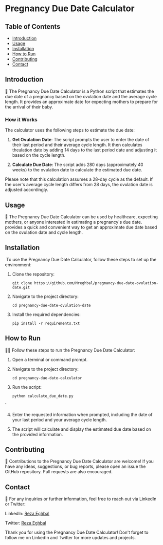 # Pregnancy Due Date Calculator

## Table of Contents
- [Introduction](#introduction)
- [Usage](#usage)
- [Installation](#installation)
- [How to Run](#how-to-run)
- [Contributing](#contributing)
- [Contact](#contact)

## Introduction
🤰 The Pregnancy Due Date Calculator is a Python script that estimates the due date of a pregnancy based on the ovulation date and the average cycle length. It provides an approximate date for expecting mothers to prepare for the arrival of their baby.

### How it Works
The calculator uses the following steps to estimate the due date:

1. **Get Ovulation Date**: The script prompts the user to enter the date of their last period and their average cycle length. It then calculates theulation date by adding 14 days to the last period date and adjusting it based on the cycle length.

2. **Calculate Due Date**: The script adds 280 days (approximately 40 weeks) to the ovulation date to calculate the estimated due date.

Please note that this calculation assumes a 28-day cycle as the default. If the user's average cycle length differs from 28 days, the ovulation date is adjusted accordingly.

## Usage
🔬 The Pregnancy Due Date Calculator can be used by healthcare, expecting mothers, or anyone interested in estimating a pregnancy's due date. provides a quick and convenient way to get an approximate due date based on the ovulation date and cycle length.

## Installation
️ To use the Pregnancy Due Date Calculator, follow these steps to set up the environment:

1. Clone the repository:
   ```
   git clone https://github.com/Mreghbal/pregnancy-due-date-ovulation-date.git
   ```

2. Navigate to the project directory:
   ```
   cd pregnancy-due-date-ovulation-date
   ```

3. Install the required dependencies:
   ```
   pip install -r requirements.txt
   ```

## How to Run
🏃‍♀️ Follow these steps to run the Pregnancy Due Date Calculator:

1. Open a terminal or command prompt.

2. Navigate to the project directory:
   ```
   cd pregnancy-due-date-calculator
   ```

3. Run the script:
   ```
   python calculate_due_date.py
  `

4. Enter the requested information when prompted, including the date of your last period and your average cycle length.

5. The script will calculate and display the estimated due date based on the provided information.

## Contributing
🤝 Contributions to the Pregnancy Due Date Calculator are welcome! If you have any ideas, suggestions, or bug reports, please open an issue the GitHub repository. Pull requests are also encouraged.

## Contact
📧 For any inquiries or further information, feel free to reach out via LinkedIn or Twitter:

LinkedIn: [Reza Eghbal](https://linkedin.com/in/mreghbal)

Twitter: [Reza Eghbal](https://twitter.com/mreghbalal)

Thank you for using the Pregnancy Due Date Calculator! Don't forget to follow me on LinkedIn and Twitter for more updates and projects.
